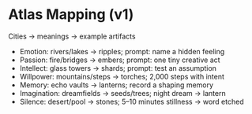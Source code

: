 # Atlas Mapping (v1)
Cities → meanings → example artifacts
- Emotion: rivers/lakes → ripples; prompt: name a hidden feeling
- Passion: fire/bridges → embers; prompt: one tiny creative act
- Intellect: glass towers → shards; prompt: test an assumption
- Willpower: mountains/steps → torches; 2,000 steps with intent
- Memory: echo vaults → lanterns; record a shaping memory
- Imagination: dreamfields → seeds/trees; night dream → lantern
- Silence: desert/pool → stones; 5–10 minutes stillness → word etched
